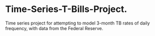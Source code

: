 # Time-Series-T-Bills-Project.
Time series project for attempting to model 3-month TB rates of daily frequency, with data from the Federal Reserve. 
